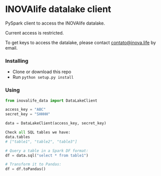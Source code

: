 # INOVAlife datalake client

PySpark client to access the INOVAlife datalake.

Current access is restricted.

To get keys to access the datalake, please contact contato@inova.life by email.

### Installing
- Clone or download this repo
- Run `python setup.py install`

### Using

```python
from inovalife_data import DataLakeClient

access_key = "ABC"
secret_key = "SHHHH"

data = DataLakeClient(access_key, secret_key)

Check all SQL tables we have:
data.tables
# ["table1", "table2", "table3"]

# Query a table in a Spark DF format:
df = data.sql("select * from table1")

# Transform it to Pandas:
df = df.toPandas()
```
